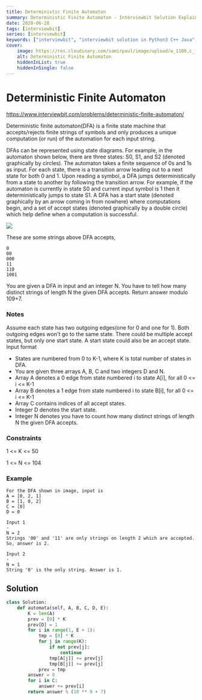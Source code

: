 ```yaml
---
title: Deterministic Finite Automaton
summary: Deterministic Finite Automaton - Interviewbit Solution Explained
date: 2020-06-20
tags: [interviewbit]
series: [interviewbit]
keywords: ["interviewbit", "interviewbit solution in Python3 C++ Java", "Deterministic Finite Automaton Solution Explained"]
cover:
    image: https://res.cloudinary.com/samirpaul/image/upload/w_1100,c_fit,co_rgb:FFFFFF,l_text:Arial_75_bold:Deterministic Finite Automaton - Solution Explained/problem-solving.webp
    alt: Deterministic Finite Automaton
    hiddenInList: true
    hiddenInSingle: false
---
```


# Deterministic Finite Automaton

https://www.interviewbit.com/problems/deterministic-finite-automaton/

Deterministic finite automaton(DFA) is a finite state machine that accepts/rejects finite strings of symbols and only produces a unique computation (or run) of the automation for each input string.

DFAs can be represented using state diagrams. For example, in the automaton shown below, there are three states: S0, S1, and S2 (denoted graphically by circles). The automaton takes a finite sequence of 0s and 1s as input. For each state, there is a transition arrow leading out to a next state for both 0 and 1. Upon reading a symbol, a DFA jumps deterministically from a state to another by following the transition arrow. For example, if the automaton is currently in state S0 and current input symbol is 1 then it deterministically jumps to state S1. A DFA has a start state (denoted graphically by an arrow coming in from nowhere) where computations begin, and a set of accept states (denoted graphically by a double circle) which help define when a computation is successful.

![](https://upload.wikimedia.org/wikipedia/commons/9/94/DFA_example_multiplies_of_3.svg)

These are some strings above DFA accepts,
```
0
00
000
11
110
1001
```
You are given a DFA in input and an integer N. You have to tell how many distinct strings of length N the given DFA accepts. Return answer modulo 109+7.

### Notes


Assume each state has two outgoing edges(one for 0 and one for 1). Both outgoing edges won't go to the same state.
There could be multiple accept states, but only one start state.
A start state could also be an accept state.
Input format

* States are numbered from 0 to K-1, where K is total number of states in DFA.
* You are given three arrays A, B, C and two integers D and N.
* Array A denotes a 0 edge from state numbered i to state A[i], for all 0 <= i <= K-1
* Array B denotes a 1 edge from state numbered i to state B[i], for all 0 <= i <= K-1
* Array C contains indices of all accept states.
* Integer D denotes the start state.
* Integer N denotes you have to count how many distinct strings of length N the given DFA accepts.

### Constraints

1 <= K <= 50

1 <= N <= 104

### Example
```
For the DFA shown in image, input is
A = [0, 2, 1]
B = [1, 0, 2]
C = [0]
D = 0

Input 1
-
N = 2
Strings '00' and '11' are only strings on length 2 which are accepted. So, answer is 2.

Input 2
-
N = 1
String '0' is the only string. Answer is 1.
```

## Solution
```python
class Solution:
    def automata(self, A, B, C, D, E):
        K = len(A)
        prev = [0] * K
        prev[D] = 1
        for i in range(1, E + 1):
            tmp = [0] * K
            for j in range(K):
                if not prev[j]:
                    continue
                tmp[A[j]] += prev[j]
                tmp[B[j]] += prev[j]
            prev = tmp
        answer = 0
        for i in C:
            answer += prev[i]
        return answer % (10 ** 9 + 7)
```
